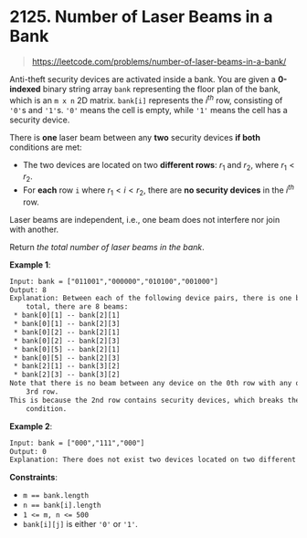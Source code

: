 # 2125. Number of Laser Beams in a Bank

> <https://leetcode.com/problems/number-of-laser-beams-in-a-bank/>

Anti-theft security devices are activated inside a bank. You are given a
**0-indexed** binary string array `bank` representing the floor plan of the
bank, which is an `m x n` 2D matrix. `bank[i]` represents the $i^{th}$ row,
consisting of `'0'`s and `'1'`s. `'0'` means the cell is empty, while `'1'`
means the cell has a security device.

There is **one** laser beam between any **two** security devices **if both**
conditions are met:

- The two devices are located on two **different rows**: $r_1$ and $r_2$, where
  $r_1 < r_2$.
- For **each** row `i` where $r_1 < i < r_2$, there are **no security devices**
  in the $i^{th}$ row.

Laser beams are independent, i.e., one beam does not interfere nor join with
another.

Return *the total number of laser beams in the bank*.

**Example 1**:

```txt
Input: bank = ["011001","000000","010100","001000"]
Output: 8
Explanation: Between each of the following device pairs, there is one beam. In
    total, there are 8 beams:
 * bank[0][1] -- bank[2][1]
 * bank[0][1] -- bank[2][3]
 * bank[0][2] -- bank[2][1]
 * bank[0][2] -- bank[2][3]
 * bank[0][5] -- bank[2][1]
 * bank[0][5] -- bank[2][3]
 * bank[2][1] -- bank[3][2]
 * bank[2][3] -- bank[3][2]
Note that there is no beam between any device on the 0th row with any on the
    3rd row.
This is because the 2nd row contains security devices, which breaks the second
    condition.
```

**Example 2**:

```txt
Input: bank = ["000","111","000"]
Output: 0
Explanation: There does not exist two devices located on two different rows.
```

**Constraints**:

- `m == bank.length`
- `n == bank[i].length`
- `1 <= m, n <= 500`
- `bank[i][j]` is either `'0'` or `'1'`.
